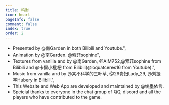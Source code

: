 ```yaml
---
title: 鸣谢
icon: heart
pageInfo: false
comment: false
index: true
order: 2
---
```

- Presented by @南Garden in both Bilibili and Youtube.",
- Animation by @南Garden. @索菲sophine",
- Textures from vanilla and by @南Garden, @AIM752,@索菲sophine from Bilibili and @卡爾小枇杷 from Bilibili(@loquatceres16 from Youtube).",
- Music from vanilla and by @某不科学的三叶草, @29贵妇Lady_29, @刘振宇Hubery in Bilibili.",
- This Website and Web App are developed and maintained by @绫墨依言.
- Speicial thanks to everyone in the chat group of QQ, discord and all the players who have contributed to the game.
